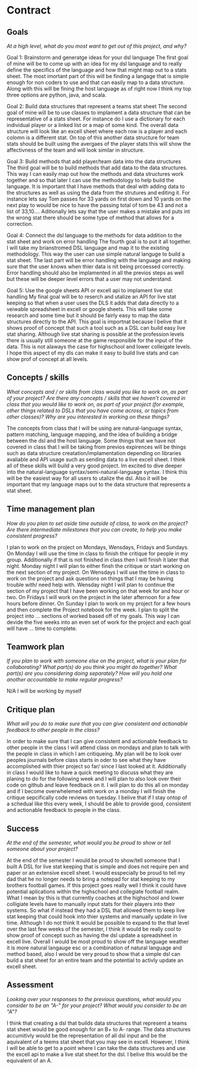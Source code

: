 # Contract

## Goals

_At a high level, what do you most want to get out of this project, and why?_

Goal 1: Brainstorm and generatge ideas for your dsl language
The first goal of mine will be to come up with an idea for my dsl language and to really define the specifics of the language and how that might map out to a stats sheet. The most imortant part of this will be finding a langage that is simple enough for non coders to use and that can easily map to a data structure. Along with this will be fining the host language as of right now I think my top three options are python, java, and scala.

Goal 2: Build data structures that represent a teams stat sheet
The second goal of mine will be to use classes to implament a data structure that can be representative of a stats sheet. For instance do I use a dictionary for each individual player or a linked list or a map of some kind. The overall data structure will look like an excell sheet where each row is a player and each colomn is a different stat. On top of this another data structure for team stats should be built using the avergaes of the player stats this will show the affectivness of the team and will look similar in structure.  

Goal 3: Build methods that add player/team data into the data structures
The third goal will be to build methods that add data to the data structures. This way I can easily map out how the methods and data structures work together and so that later I can use the methodology to help build the language. It is important that I have methods that deal with adding data to the structures as well as using the data from the strutures and editing it. For instance lets say Tom passes for 33 yards on first down and 10 yards on the next play to would be nice to have the passing total of tom be 43 and not a list of 33,10.... Aditionally lets say that the user makes a mistake and puts int the wrong stat there should be some type of method that allows for a correction.

Goal 4: Connect the dsl language to the methods for data addition to the stat sheet and work on error handling
The fourth goal is to put it all together. I will take my brianstromed DSL language and map it to the existing methodology. This way the user can use simple natural languge to build a stat sheet. The last part will be error handling with the language and making sure that the user knows when thier data is nit being prcoessed correctly. Error handling should also be implamented in all the previos steps as well but these will be deeper level errors that a user may not understand.

Goal 5: Use the google sheets API or excell api to implament live stat handling
My final goal will be to reserch and utalize an API for live stat keeping so that when a user uses the DLS it adds that data directly to a veiwable spreadsheet in excell or google sheets. This will take some research and some time but it should be fairly easy to map the data structures directly to the API. This goal is importnat because I belive that it shows proof of concept that such a tool such as a DSL can build easy live stat sharing. Although live stat sharing is possible at the profession levels there is usually still someone at the game responsible for the input of the data. This is not alaways the case for highschool and lower colleigate levels. I hope this aspect of my dls can make it easy to build live stats and can show prof of concept at all levels.

## Concepts / skills

_What concepts and / or skills from class would you like to work on, as part of your
project? Are there any concepts / skills that we haven't covered in class that you would
like to work on, as part of your project (for example, other things related to DSLs that
you have come across, or topics from other classes)? Why are you interested in working on
these things?_

The concepts from class that I will be using are natural-language syntax, pattern matching, language mapping, and the idea of building a bridge between the dsl and the host language. Some things that we have not covered in class that I will be taking from previos expirences will be things such as data structure creatation/implamentation depending on libraries avaliable and API usage such as sending data to a live excell sheet. I think all of these skills will build a very good project. Im excited to dive deeper into the natural-language syntax/semi-natural-language syntax. I think this will be the easiest way for all users to utalize the dsl. Also it will be important that my language maps out to the data structure that represents a stat sheet. 

## Time management plan

_How do you plan to set aside time outside of class, to work on the project? Are there
intermediate milestones that you can create, to help you make consistent progress?_

I plan to work on the project on Mondays, Wensdays, Fridays and Sundays. On Monday I will use the time in class to finish the critique for people in my group. Additionally if that is not finished in class then I will finish it later that night. Monday night I will plan to either finsh the critique or start working on the next section of my project. On Wensdays I will use the time in class to work on the project and ask questions on things that I may be having trouble with/ need help with. Wensday night I will plan to continue the section of my project that I have been working on that week for and hour or two. On Fridays I will work on the project in the later afternoon for a few hours before dinner. On Sunday I plan to work on my project for a few hours and then complete the Project notebook for the week. I plan to split the project into ... sections of worked based off of my goals. This way I can devide the five weeks into an even set of work for the project and each goal will have ... time to complete.

## Teamwork plan

_If you plan to work with someone else on the project, what is your plan for
collaborating? What part(s) do you think you might do together? What part(s) are you
considering doing separately? How will you hold one another accountable to make regular
progress?_

N/A I will be working by myself

## Critique plan

_What will you do to make sure that you can give consistent and actionable feedback to
other people in the class?_

In order to make sure that I can give consistent and actionable feedback to other people in the class I will attend class on mondays and plan to talk with the people in class in which I am critiqueing. My plan will be to look over peoples journals before class starts in oder to see what they have accomplished with thier project so far/ since I last looked at it. Additionally in class I would like to have a quick meeting to discuss what they are planing to do for the following week and I will plan to also look over their code on github and leave feedback on it. I will plan to do this all on monday and if I become overwhelemed with work on a monday I will finish the critique sepcifically code reviews on tuesday. I belive that if I stay ontop of a schedual like this every week, I should be able to provide good, consistent and actionable feedback to people in the class. 


## Success

_At the end of the semester, what would you be proud to show or tell someone about your
project?_

At the end of the semester I would be proud to show/tell someone that I built A DSL for live stat keeping that is simple and does not require pen and paper or an extensive excell sheet. I would esspecially be proud to tell my dad that he no longer needs to bring a notepad for stat keeping to my brothers football games. If this project goes really well I think it could have potential aplications within the highschool and collegiate football realm. What I mean by this is that currently coaches at the highschool and lower colligiate levels have to manually input stats for their players into their systems. So what if instead they had a DSL that allowed them to keep live stat keeping that could hook into thier systems and manually update in live time. Although I do not think It would be possible to expand to the that level over the last few weeks of the semester, I think it would be really cool to show proof of concept such as having the dsl update a spreadsheet in excell live. Overall I would be most proud to show off the language weather it is more natural langauge esc or a combination of natural language and method based, also I would be very proud to show that a simple dsl can build a stat sheet for an entire team and the potential to activly update an excell sheet.

## Assessment

_Looking over your responses to the previous questions, what would you consider to be an
"A-" for your project? What would you consider to be an "A"?_

I think that creating a dsl that builds data structures that represent a teams stat sheet would be good enough for an B+ to A- range. The data structures accumitivly would be the representation of all dsl input and be the aquivalent of a teems stat sheet that you may see in excell. However, I think I will be able to get to a point where I can take the data structures and use the excell api to make a live stat sheet for the dsl. I belive this would be the equivalent of an A. 
